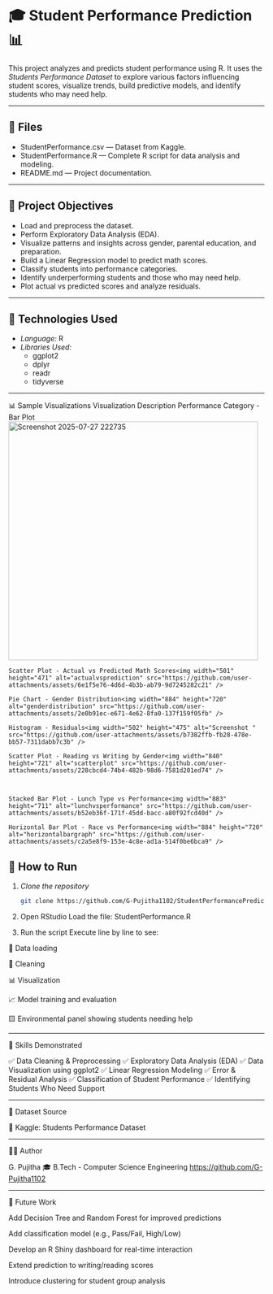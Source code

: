 # 🎓 Student Performance Prediction 📊

This project analyzes and predicts student performance using R. It uses the *Students Performance Dataset* to explore various factors influencing student scores, visualize trends, build predictive models, and identify students who may need help.

---

## 📁 Files

- StudentPerformance.csv — Dataset from Kaggle.
- StudentPerformance.R — Complete R script for data analysis and modeling.
- README.md — Project documentation.

---

## 🎯 Project Objectives

- Load and preprocess the dataset.
- Perform Exploratory Data Analysis (EDA).
- Visualize patterns and insights across gender, parental education, and preparation.
- Build a Linear Regression model to predict math scores.
- Classify students into performance categories.
- Identify underperforming students and those who may need help.
- Plot actual vs predicted scores and analyze residuals.

---

## 📌 Technologies Used

- *Language:* R
- *Libraries Used:*
  - ggplot2
  - dplyr
  - readr
  - tidyverse

---

📊 Sample Visualizations
Visualization	Description
	Performance Category - Bar Plot<img width="491" height="470" alt="Screenshot 2025-07-27 222735" src="https://github.com/user-attachments/assets/c61f876b-2b38-449d-a1bb-a2c4a4f4438b" />

	Scatter Plot - Actual vs Predicted Math Scores<img width="501" height="471" alt="actualvsprediction" src="https://github.com/user-attachments/assets/6e1f5e76-4d6d-4b3b-ab79-9d7245282c21" />

	Pie Chart - Gender Distribution<img width="884" height="720" alt="genderdistribution" src="https://github.com/user-attachments/assets/2e0b91ec-e671-4e62-8fa0-137f159f05fb" />

	Histogram - Residuals<img width="502" height="475" alt="Screenshot " src="https://github.com/user-attachments/assets/b7382ffb-fb28-478e-bb57-7311dabb7c3b" />

	Scatter Plot - Reading vs Writing by Gender<img width="840" height="721" alt="scatterplot" src="https://github.com/user-attachments/assets/228cbcd4-74b4-482b-98d6-7581d201ed74" />


 
	Stacked Bar Plot - Lunch Type vs Performance<img width="883" height="711" alt="lunchvsperformance" src="https://github.com/user-attachments/assets/b52eb36f-171f-45dd-bacc-a80f92fcd40d" />

	Horizontal Bar Plot - Race vs Performance<img width="884" height="720" alt="horizontalbargraph" src="https://github.com/user-attachments/assets/c2a5e8f9-153e-4c8e-ad1a-514f0be6bca9" />

## 🚀 How to Run

1. *Clone the repository*
   ```bash
   git clone https://github.com/G-Pujitha1102/StudentPerformancePrediction.git

2. Open RStudio
Load the file: StudentPerformance.R


3. Run the script
Execute line by line to see:

📂 Data loading

🧹 Cleaning

📊 Visualization

📈 Model training and evaluation

🟨 Environmental panel showing students needing help





---

🧠 Skills Demonstrated

✅ Data Cleaning & Preprocessing
✅ Exploratory Data Analysis (EDA)
✅ Data Visualization using ggplot2
✅ Linear Regression Modeling
✅ Error & Residual Analysis
✅ Classification of Student Performance
✅ Identifying Students Who Need Support


---

📎 Dataset Source

🔗 Kaggle: Students Performance Dataset



---

🙋‍♀️ Author

G. Pujitha
🎓 B.Tech - Computer Science Engineering
https://github.com/G-Pujitha1102

---

🔮 Future Work

Add Decision Tree and Random Forest for improved predictions

Add classification model (e.g., Pass/Fail, High/Low)

Develop an R Shiny dashboard for real-time interaction

Extend prediction to writing/reading scores

Introduce clustering for student group analysis

